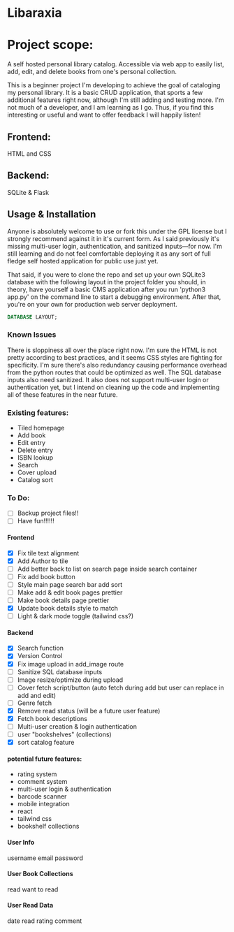 # Libaraxia

# Project scope:

A self hosted personal library catalog. Accessible via web app to easily list, add, edit, and delete books from one's personal collection. 

This is a beginner project I'm developing to achieve the goal of cataloging my personal library. It is a basic CRUD application, that sports a few additional features right now, although I'm still adding and testing more. I'm not much of a developer, and I am learning as I go. Thus, if you find this interesting or useful and want to offer feedback I will happily listen!

## Frontend:

HTML and CSS

## Backend:

SQLite & Flask

## Usage & Installation

Anyone is absolutely welcome to use or fork this under the GPL license but I strongly recommend against it in it's current form. As I said previously it's missing multi-user login, authentication, and sanitized inputs—for now. I'm still learning and do not feel comfortable deploying it as any sort of full fledge self hosted application for public use just yet.

That said, if you were to clone the repo and set up your own SQLite3 database with the following layout in the project folder you should, in theory, have yourself a basic CMS application after you run 'python3 app.py' on the command line to start a debugging environment. After that, you're on your own for production web server deployment.

```sql
DATABASE LAYOUT;
```

### Known Issues
There is sloppiness all over the place right now. I'm sure the HTML is not pretty according to best practices, and it seems CSS styles are fighting for specificity. I'm sure there's also redundancy causing performance overhead from the python routes that could be optimized as well. The SQL database inputs also need sanitized. It also does not support multi-user login or authentication yet, but I intend on cleaning up the code and implementing all of these features in the near future. 

### Existing features:
- Tiled homepage
- Add book
- Edit entry
- Delete entry
- ISBN lookup
- Search
- Cover upload
- Catalog sort

### To Do:

- [ ] Backup project files!!
- [ ] Have fun!!!!!!
#### Frontend
- [x] Fix tile text alignment
- [x] Add Author to tile
- [ ] Add better back to list on search page inside search container
- [ ] Fix add book button
- [ ] Style main page search bar add sort
- [ ] Make add & edit book pages prettier
- [ ] Make book details page prettier
- [x] Update book details style to match
- [ ] Light & dark mode toggle (tailwind css?)

#### Backend
- [x] Search function
- [x] Version Control
- [x] Fix image upload in add_image route
- [ ] Sanitize SQL database inputs
- [ ] Image resize/optimize during upload
- [ ] Cover fetch script/button (auto fetch during add but user can replace in add and edit)
- [ ] Genre fetch
- [x] Remove read status (will be a future user feature)
- [x] Fetch book descriptions
- [ ] Multi-user creation & login authentication
- [ ] user "bookshelves" (collections)
- [x] sort catalog feature
#### potential future features:
- rating system
- comment system
- multi-user login & authentication
- barcode scanner
- mobile integration
- react
- tailwind css
- bookshelf collections

#### User Info
username
email
password

#### User Book Collections
read
want to read

#### User Read Data
date read
rating
comment